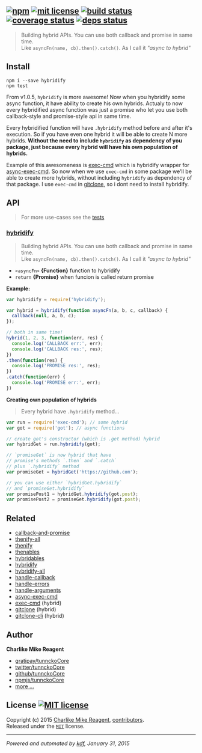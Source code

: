 ## [![npm][npmjs-img]][npmjs-url] [![mit license][license-img]][license-url] [![build status][travis-img]][travis-url] [![coverage status][coveralls-img]][coveralls-url] [![deps status][daviddm-img]][daviddm-url]

> Building hybrid APIs. You can use both callback and promise in same time.  
Like `asyncFn(name, cb).then().catch()`. As I call it _"async to hybrid"_

## Install
```
npm i --save hybridify
npm test
```


From v1.0.5, `hybridify` is more awesome! Now when you hybridify some async function, it have
ability to create his own hybrids. Actualy to now every hybridified async function was just a promise
who let you use both callback-style and promise-style api in same time.

Every hybridified function will have `.hybridify` method before and after it's execution. So if
you have even one hybrid it will be able to create N more hybrids. **Without the need to include
 `hybridify` as dependency of you package, just because every hybrid will have his own population
 of hybrids.**

 Example of this awesomeness is [exec-cmd][exec-cmd] which is hybridify wrapper for 
 [async-exec-cmd][async-exec-cmd]. So now when we use `exec-cmd` in some package we'll be able to 
 create more hybrids, without including `hybridify` as dependency of that package.
 I use `exec-cmd` in [gitclone][gitclone], so i dont need to install hybridify.


## API
> For more use-cases see the [tests](./test.js)

### [hybridify](./index.js#L50)
> Building hybrid APIs. You can use both callback and promise in same time.  
Like `asyncFn(name, cb).then().catch()`. As I call it _"async to hybrid"_

- `<asyncFn>` **{Function}** function to hybridify  
- `return` **{Promise}**  when funcion is called return promise

**Example:**

```js
var hybridify = require('hybridify');

var hybrid = hybridify(function asyncFn(a, b, c, callback) {
  callback(null, a, b, c);
});

// both in same time!
hybrid(1, 2, 3, function(err, res) {
  console.log('CALLBACK err:', err);
  console.log('CALLBACK res:', res);
})
.then(function(res) {
  console.log('PROMISE res:', res);
})
.catch(function(err) {
  console.log('PROMISE err:', err);
})
```

**Creating own population of hybrids**
> Every hybrid have `.hybridify` method...

```js
var run = require('exec-cmd'); // some hybrid
var got = require('got'); // async functions

// create got's constructor (which is .get method) hybrid
var hybridGet = run.hybridify(got);

// `promiseGet` is now hybrid that have
// promise's methods `.then` and `.catch`
// plus `.hybridify` method
var promiseGet = hybridGet('https://github.com');

// you can use either `hybridGet.hybridify`
// and `promiseGet.hybridify`
var promisePost1 = hybridGet.hybridify(got.post);
var promisePost2 = promiseGet.hybridify(got.post);
```


## Related
- [callback-and-promise][callback-and-promise]
- [thenify-all][thenify-all]
- [thenify][thenify]
- [thenables][thenables]
- [hybridables][hybridables]
- [hybridify][hybridify]
- [hybridify-all][hybridify-all]
- [handle-callback][handle-callback]
- [handle-errors][handle-errors]
- [handle-arguments][handle-arguments]
- [async-exec-cmd][async-exec-cmd]
- [exec-cmd][exec-cmd] (hybrid)
- [gitclone][gitclone] (hybrid)
- [gitclone-cli][gitclone-cli] (hybrid)


## Author
**Charlike Mike Reagent**
+ [gratipay/tunnckoCore][author-gratipay]
+ [twitter/tunnckoCore][author-twitter]
+ [github/tunnckoCore][author-github]
+ [npmjs/tunnckoCore][author-npmjs]
+ [more ...][contrib-more]


## License [![MIT license][license-img]][license-url]
Copyright (c) 2015 [Charlike Mike Reagent][contrib-more], [contributors][contrib-graf].  
Released under the [`MIT`][license-url] license.


[npmjs-url]: http://npm.im/hybridify
[npmjs-img]: https://img.shields.io/npm/v/hybridify.svg?style=flat&label=hybridify

[coveralls-url]: https://coveralls.io/r/hybridables/hybridify?branch=master
[coveralls-img]: https://img.shields.io/coveralls/hybridables/hybridify.svg?style=flat

[license-url]: https://github.com/hybridables/hybridify/blob/master/license.md
[license-img]: https://img.shields.io/badge/license-MIT-blue.svg?style=flat

[travis-url]: https://travis-ci.org/hybridables/hybridify
[travis-img]: https://img.shields.io/travis/hybridables/hybridify.svg?style=flat

[daviddm-url]: https://david-dm.org/hybridables/hybridify
[daviddm-img]: https://img.shields.io/david/hybridables/hybridify.svg?style=flat

[author-gratipay]: https://gratipay.com/tunnckoCore
[author-twitter]: https://twitter.com/tunnckoCore
[author-github]: https://github.com/tunnckoCore
[author-npmjs]: https://npmjs.org/~tunnckocore

[contrib-more]: http://j.mp/1stW47C
[contrib-graf]: https://github.com/hybridables/hybridify/graphs/contributors

***

_Powered and automated by [kdf](https://github.com/tunnckoCore), January 31, 2015_

[callback-and-promise]: https://github.com/thenables/callback-and-promise
[thenify-all]: https://github.com/thenables/thenify-all
[thenify]: https://github.com/thenables/thenify
[thenables]: https://github.com/thenables
[hybridables]: https://github.com/hybridables
[hybridify]: https://github.com/hybridables/hybridify
[hybridify-all]: https://github.com/hybridables/hybridify-all
[handle-callback]: https://github.com/hybridables/handle-callback
[handle-errors]: https://github.com/hybridables/handle-errors
[handle-arguments]: https://github.com/hybridables/handle-arguments
[exec-cmd]: https://github.com/hybridables/exec-cmd
[async-exec-cmd]: https://github.com/tunnckoCore/async-exec-cmd
[gitclone]: https://github.com/tunnckoCore/gitclone
[gitclone-cli]: https://github.com/tunnckoCore/gitclone-cli